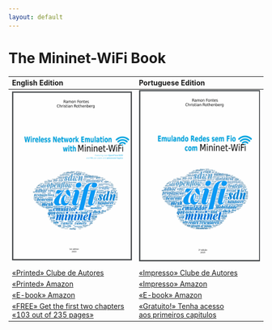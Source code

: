 ```yaml
---
layout: default
---
```


# The Mininet-WiFi Book


| **English Edition**   | **Portuguese Edition**          |
|:-------------|:------------------|
| ![Octocat](https://github.com/mininet-wifi/book/blob/master/assets/images/book-en.png?raw=true)  | ![Octocat](https://github.com/mininet-wifi/book/blob/master/assets/images/book-pt.png?raw=true) |
|   |   |
| [«Printed» Clube de Autores](https://clubedeautores.com.br/livro/wireless-network-emulation-with-mininet-wifi)           | [«Impresso» Clube de Autores](https://clubedeautores.com.br/livro/emulando-redes-sem-fio-com-mininet-wifi)  |
| [«Printed» Amazon](https://www.amazon.com/dp/6590057141?ref_=pe_3052080_397514860)          | [«Impresso» Amazon](https://www.amazon.com/dp/6590057109) |
| [«E-book» Amazon](https://www.amazon.com/dp/B082LMBZ7C)   | [«E-book» Amazon](https://www.amazon.com.br/dp/B07T372QQH) |
| [ «FREE» Get the first two chapters <br> «103 out of 235 pages»](https://github.com/mininet-wifi/book/blob/master/assets/images/en.pdf?raw=true)   | [«Gratuito!» Tenha acesso <br> aos primeiros capitulos](https://github.com/mininet-wifi/book/blob/master/assets/images/pt.pdf?raw=true) |

